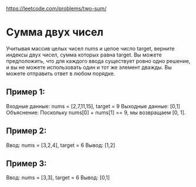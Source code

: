 https://leetcode.com/problems/two-sum/
# Сумма двух чисел

Учитывая массив целых чисел nums и целое число target, верните индексы двух чисел, сумма которых равна target.
Вы можете предположить, что для каждого ввода существует ровно одно решение, и вы не можете использовать один и тот же элемент дважды.
Вы можете отправить ответ в любом порядке.

## Пример 1:
Входные данные: nums = [2,7,11,15], target = 9
Выходные данные: [0,1]
Объяснение: Поскольку nums[0] + nums[1] == 9, мы возвращаем [0, 1].

## Пример 2:
Ввод: nums = [3,2,4], target = 6
Вывод: [1,2]

## Пример 3:
Ввод: nums = [3,3], target = 6
Вывод: [0,1]
